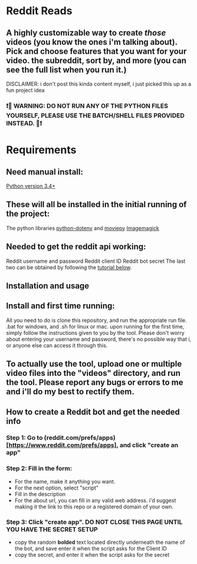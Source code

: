 # Reddit Reads
## A highly customizable way to create *those* videos (you know the ones i'm talking about). Pick and choose features that you want for your video. the subreddit, sort by, and more (you can see the full list when you run it.)

DISCLAIMER: i don't post this kinda content myself, i just picked this up as a fun project idea

### ❗🚨 WARNING: DO NOT RUN ANY OF THE PYTHON FILES YOURSELF, PLEASE USE THE BATCH/SHELL FILES PROVIDED INSTEAD. 🚨❗ 

# Requirements

## Need manual install:
 [Python version 3.4+](https://www.python.org/downloads/)

## These will all be installed in the initial running of the project:
The python libraries [python-dotenv](https://pypi.org/project/python-dotenv/) and [moviepy](https://pypi.org/project/moviepy/)
[Imagemagick](https://imagemagick.org/)

## Needed to get the reddit api working:
Reddit username and password
Reddit client ID
Reddit bot secret
The last two can be obtained by following the [tutorial below](#how-to-create-a-reddit-bot-and-get-the-needed-info).

## Installation and usage

## Install and first time running:
All you need to do is clone this repository, and run the appropriate run file. .bat for windows, and .sh for linux or mac.
upon running for the first time, simply follow the instructions given to you by the tool. Please don't worry about entering your username and password, there's no possible way that i, or anyone else can access it through this.

## To actually use the tool, upload one or multiple video files into the "videos" directory, and run the tool. Please report any bugs or errors to me and i'll do my best to rectify them.

## How to create a Reddit bot and get the needed info

### Step 1: Go to (reddit.com/prefs/apps)[https://www.reddit.com/prefs/apps], and click "create an app"
### Step 2: Fill in the form:
- For the name, make it anything you want.
- For the next option, select "script"
- Fill in the description
- For the about url, you can fill in any valid web address. i'd suggest making it the link to this repo or a registered domain of your own.
### Step 3: Click "create app". DO NOT CLOSE THIS PAGE UNTIL YOU HAVE THE SECRET SETUP
- copy the random **bolded** text located directly underneath the name of the bot, and save enter it when the script asks for the Client ID
- copy the secret, and enter it when the script asks for the secret